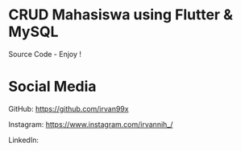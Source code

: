 # CRUD Mahasiswa using Flutter & MySQL
Source Code - Enjoy !

# Social Media
GitHub: https://github.com/irvan99x

Instagram: https://www.instagram.com/irvannih_/

LinkedIn:

